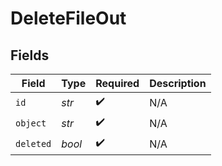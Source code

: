 # DeleteFileOut


## Fields

| Field              | Type               | Required           | Description        |
| ------------------ | ------------------ | ------------------ | ------------------ |
| `id`               | *str*              | :heavy_check_mark: | N/A                |
| `object`           | *str*              | :heavy_check_mark: | N/A                |
| `deleted`          | *bool*             | :heavy_check_mark: | N/A                |